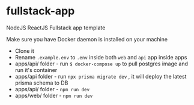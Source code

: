 # fullstack-app

NodeJS ReactJS Fullstack app template

Make sure you have Docker daemon is installed on your machine

- Clone it
- Rename `.example.env` to `.env` inside both `web` and `api` app inside apps
- apps/api/ folder - run `$ docker-compose up` to pull postgres image and run it's container
- apps/api folder - run `npx prisma migrate dev` , it will deploy the latest prisma schema to DB
- apps/api/ folder - `npm run dev`
- apps/web/ folder - `npm run dev`
